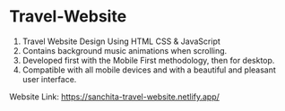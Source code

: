 # Travel-Website
1) Travel Website Design Using HTML CSS & JavaScript
2) Contains background music animations when scrolling.
3) Developed first with the Mobile First methodology, then for desktop.
4) Compatible with all mobile devices and with a beautiful and pleasant user interface.

Website Link: https://sanchita-travel-website.netlify.app/
